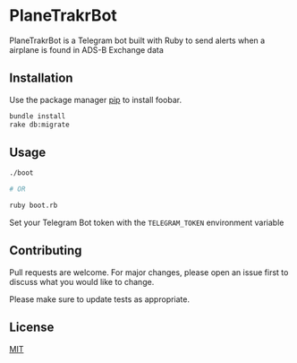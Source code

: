 # PlaneTrakrBot

PlaneTrakrBot is a Telegram bot built with Ruby to send alerts when a airplane is found in ADS-B Exchange data

## Installation

Use the package manager [pip](https://pip.pypa.io/en/stable/) to install foobar.

```bash
bundle install
rake db:migrate
```

## Usage

```bash
./boot

# OR

ruby boot.rb
```

Set your Telegram Bot token with the `TELEGRAM_TOKEN` environment variable

## Contributing
Pull requests are welcome. For major changes, please open an issue first to discuss what you would like to change.

Please make sure to update tests as appropriate.

## License
[MIT](https://choosealicense.com/licenses/mit/)